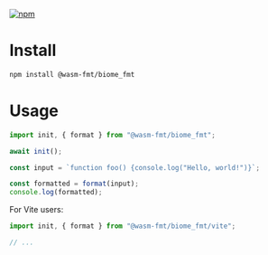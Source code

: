 [![npm](https://img.shields.io/npm/v/@wasm-fmt/biome_fmt)](https://www.npmjs.com/package/@wasm-fmt/biome_fmt)

# Install

```bash
npm install @wasm-fmt/biome_fmt
```

# Usage

```javascript
import init, { format } from "@wasm-fmt/biome_fmt";

await init();

const input = `function foo() {console.log("Hello, world!")}`;

const formatted = format(input);
console.log(formatted);
```

For Vite users:

```JavaScript
import init, { format } from "@wasm-fmt/biome_fmt/vite";

// ...
```
